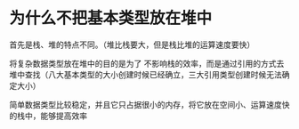# 为什么不把基本类型放在堆中

首先是栈、堆的特点不同。（堆比栈要大，但是栈比堆的运算速度要快）

将复杂数据类型放在堆中的目的是为了 不影响栈的效率，而是通过引用的方式去堆中查找（八大基本类型的大小创建时候已经确立，三大引用类型创建时候无法确定大小）

简单数据类型比较稳定，并且它只占据很小的内存，将它放在空间小、运算速度快的栈中，能够提高效率